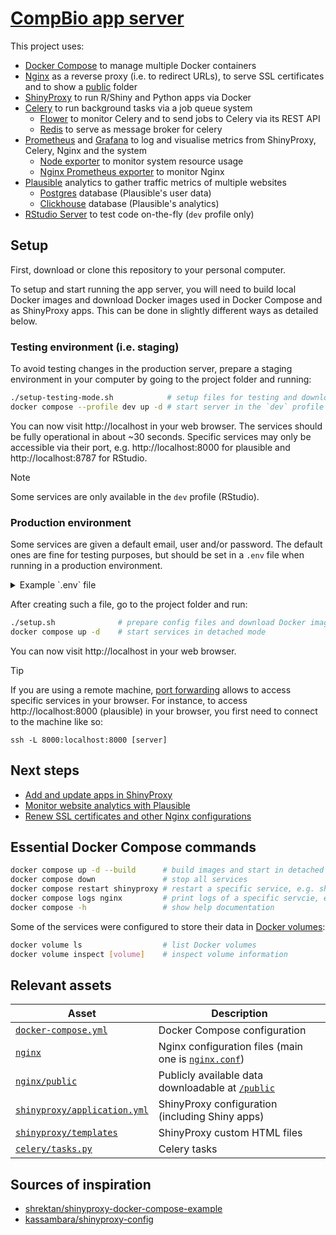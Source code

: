 # [CompBio app server](https://compbio.imm.medicina.ulisboa.pt)

This project uses:
- [Docker Compose][] to manage multiple Docker containers
- [Nginx][] as a reverse proxy (i.e. to redirect URLs), to serve SSL
certificates and to show a [public](nginx/public) folder
- [ShinyProxy][] to run R/Shiny and Python apps via Docker
- [Celery][] to run background tasks via a job queue system
  - [Flower][] to monitor Celery and to send jobs to Celery via its REST API
  - [Redis][] to serve as message broker for celery
- [Prometheus][] and [Grafana][] to log and visualise metrics from ShinyProxy, Celery, Nginx and the system
  - [Node exporter][] to monitor system resource usage
  - [Nginx Prometheus exporter][] to monitor Nginx
- [Plausible][] analytics to gather traffic metrics of multiple websites
  - [Postgres][] database (Plausible's user data)
  - [Clickhouse][] database (Plausible's analytics)
- [RStudio Server][] to test code on-the-fly (`dev` profile only)

[Docker Compose]: https://docs.docker.com/compose/
[ShinyProxy]: https://shinyproxy.io
[Grafana]: https://grafana.com
[Celery]: https://docs.celeryproject.org/
[Flower]: https://flower.readthedocs.io/en/latest/
[Redis]: https://redis.io
[Prometheus]: https://prometheus.io
[Node exporter]: https://github.com/prometheus/node_exporter
[NGINX Prometheus exporter]: https://github.com/nginxinc/nginx-prometheus-exporter
[RStudio Server]: https://www.rstudio.com/products/rstudio/
[Nginx]: https://nginx.org
[Plausible]: https://plausible.io
[Postgres]: https://www.postgresql.org
[Clickhouse]: https://clickhouse.com

## Setup

First, download or clone this repository to your personal computer.

To setup and start running the app server, you will need to build local Docker
images and download Docker images used in Docker Compose and as ShinyProxy apps.
This can be done in slightly different ways as detailed below.

### Testing environment (i.e. staging)

To avoid testing changes in the production server, prepare a staging environment
in your computer by going to the project folder and running:

```bash
./setup-testing-mode.sh            # setup files for testing and download Docker images
docker compose --profile dev up -d # start server in the `dev` profile and detached mode
```

You can now visit http://localhost in your web browser. The services should be
fully operational in about ~30 seconds. Specific services may only be accessible
via their port, e.g. http://localhost:8000 for plausible and
http://localhost:8787 for RStudio.

> [!NOTE]
> Some services are only available in the `dev` profile (RStudio).

### Production environment

Some services are given a default email, user and/or password. The default ones
are fine for testing purposes, but should be set in a `.env` file when running
in a production environment.

<details>
<summary>Example `.env` file</summary>

```bash
RSTUDIO_PASSWORD=rstudio_pass

POSTGRES_USER=postgres_user
POSTGRES_PASSWORD=postgres_pass

GRAPHANA_USER=graphana_user
GRAPHANA_PASSWORD=graphana_pass

PLAUSIBLE_EMAIL=someone@email.com
PLAUSIBLE_USER=plausible_user
PLAUSIBLE_PASSWORD=plausible_pass
```
</details>

After creating such a file, go to the project folder and run:

```bash
./setup.sh              # prepare config files and download Docker images
docker compose up -d    # start services in detached mode
```

You can now visit http://localhost in your web browser.

> [!TIP]
> If you are using a remote machine, [port forwarding][tunneling] allows to access
> specific services in your browser. For instance, to access http://localhost:8000
> (plausible) in your browser, you first need to connect to the machine like so:
> ```
> ssh -L 8000:localhost:8000 [server]
> ```

[tunneling]: https://en.wikipedia.org/wiki/Port_forwarding

## Next steps

- [Add and update apps in ShinyProxy](shinyproxy)
- [Monitor website analytics with Plausible](plausible)
- [Renew SSL certificates and other Nginx configurations](nginx)

## Essential Docker Compose commands

```bash
docker compose up -d --build      # build images and start in detached mode
docker compose down               # stop all services
docker compose restart shinyproxy # restart a specific service, e.g. shinyproxy
docker compose logs nginx         # print logs of a specific servcie, e.g. nginx
docker compose -h                 # show help documentation
```

Some of the services were configured to store their data in
[Docker volumes][volumes]:

```bash
docker volume ls                  # list Docker volumes
docker volume inspect [volume]    # inspect volume information
```

[volumes]: https://docs.docker.com/storage/volumes/

## Relevant assets

Asset                                           | Description
----------------------------------------------- | --------------------------------------------------------------------
[`docker-compose.yml`](docker-compose.yml)      | Docker Compose configuration
[`nginx`](nginx)                                | Nginx configuration files (main one is [`nginx.conf`][nginx.conf])
[`nginx/public`](nginx/public)                  | Publicly available data downloadable at [`/public`][public]
[`shinyproxy/application.yml`][application.yml] | ShinyProxy configuration (including Shiny apps)
[`shinyproxy/templates`](shinyproxy/templates)  | ShinyProxy custom HTML files
[`celery/tasks.py`](celery/tasks.py)            | Celery tasks

[application.yml]: shinyproxy/application.yml
[nginx.conf]: nginx/nginx.conf
[public]: https://compbio.imm.medicina.ulisboa.pt/public

## Sources of inspiration

- [shrektan/shinyproxy-docker-compose-example][shrektan]
- [kassambara/shinyproxy-config][kassambra]

[shrektan]: https://github.com/shrektan/shinyproxy-docker-compose-example
[kassambra]: https://github.com/kassambara/shinyproxy-config
